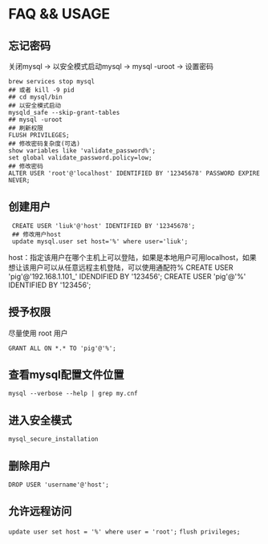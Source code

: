 # FAQ && USAGE

## 忘记密码

关闭mysql -> 以安全模式启动mysql -> mysql -uroot -> 设置密码

``` shell
brew services stop mysql
## 或者 kill -9 pid
## cd mysql/bin
## 以安全模式启动
mysqld_safe --skip-grant-tables
## mysql -uroot
## 刷新权限
FLUSH PRIVILEGES;
## 修改密码复杂度(可选)
show variables like 'validate_password%';
set global validate_password.policy=low;
## 修改密码
ALTER USER 'root'@'localhost' IDENTIFIED BY '12345678' PASSWORD EXPIRE NEVER;
```

## 创建用户

``` shell
 CREATE USER 'liuk'@'host' IDENTIFIED BY '12345678';
 ## 修改用户host
 update mysql.user set host='%' where user='liuk';
```

host：指定该用户在哪个主机上可以登陆，如果是本地用户可用localhost，如果想让该用户可以从任意远程主机登陆，可以使用通配符%
CREATE USER 'pig'@'192.168.1.101_' IDENDIFIED BY '123456';
CREATE USER 'pig'@'%' IDENTIFIED BY '123456';

## 授予权限

尽量使用 root 用户

` GRANT ALL ON *.* TO 'pig'@'%'; `

## 查看mysql配置文件位置

` mysql --verbose --help | grep my.cnf `

## 进入安全模式

` mysql_secure_installation `

## 删除用户

` DROP USER 'username'@'host'; `

## 允许远程访问

` update user set host = '%' where user = 'root'; `
` flush privileges; `